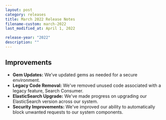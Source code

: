 ```yaml
---
layout: post
category: releases
title: March 2022 Release Notes
filename-custom: march-2022
last_modified_at: April 1, 2022

release-year: "2022"
description: ""
---
```

## Improvements

* **Gem Updates:** We’ve updated gems as needed for a secure environment.
* **Legacy Code Removal:** We've removed unused code associated with a legacy feature, Search Consumer.
* **ElasticSearch Upgrade:** We've made progress on upgrading our ElasticSearch version across our system.
* **Security Improvements:** We've improved our ability to automatically block unwanted requests to our system components.